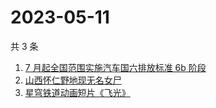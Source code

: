 # 2023-05-11

共 3 条

<!-- BEGIN ZHIHUSEARCH -->
<!-- 最后更新时间 Thu May 11 2023 04:16:03 GMT+0800 (China Standard Time) -->
1. [7 月起全国范围实施汽车国六排放标准 6b 阶段](https://www.zhihu.com/search?q=7%20月起全国范围实施汽车国六排放标准%206b%20阶段)
1. [山西怀仁野地现无名女尸](https://www.zhihu.com/search?q=山西怀仁野地现无名女尸)
1. [星穹铁道动画短片《飞光》](https://www.zhihu.com/search?q=星穹铁道动画短片《飞光》)
<!-- END ZHIHUSEARCH -->

